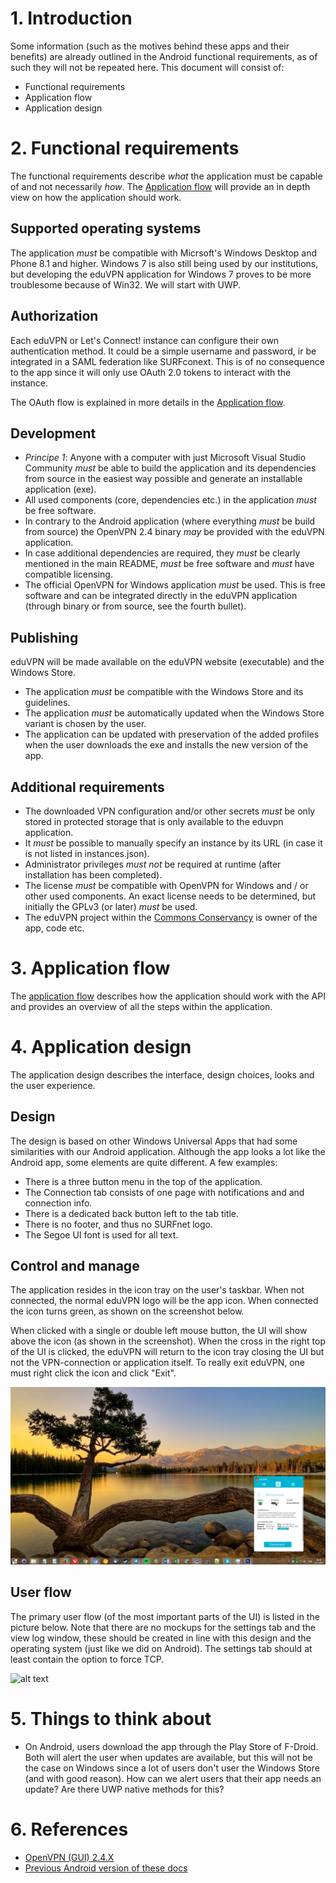 # 1. Introduction
Some information (such as the motives behind these apps and their benefits) are already outlined in the Android functional requirements, as of such they will not be repeated here. This document will consist of:

* Functional requirements
* Application flow
* Application design

# 2. Functional requirements
The functional requirements describe *what* the application must be capable of and not necessarily *how*. The [Application flow](https://github.com/eduvpn/documentation/blob/master/app/APP_FLOW.md) will provide an in depth view on how the application should work.

## Supported operating systems
The application *must* be compatible with Micrsoft's Windows Desktop and Phone 8.1 and higher. Windows 7 is also still being used by our institutions, but developing the eduVPN application for Windows 7 proves to be more troublesome because of Win32. We will start with UWP.

## Authorization
Each eduVPN or Let's Connect! instance can configure their own authentication method. It could be a simple username and password, ir be integrated in a SAML federation like SURFconext. This is of no consequence to the app since it will only use OAuth 2.0 tokens to interact with the instance.

The OAuth flow is explained in more details in the [Application flow](https://github.com/eduvpn/documentation/blob/master/app/APP_FLOW.md).

## Development
* *Principe 1*: Anyone with a computer with just Microsoft Visual Studio Community *must* be able to build the application and its dependencies from source in the easiest way possible and generate an installable application (exe).
* All used components (core, dependencies etc.) in the application *must* be free software.
* In contrary to the Android application (where everything *must* be build from source) the OpenVPN 2.4 binary *may* be provided with the eduVPN application.
* In case additional dependencies are required, they *must* be clearly mentioned in the main README, *must* be free software and *must* have compatible licensing.
* The official OpenVPN for Windows application *must* be used. This is free software and can be integrated directly in the eduVPN application (through binary or from source, see the fourth bullet).

## Publishing
eduVPN will be made available on the eduVPN website (executable) and the Windows Store.

* The application *must* be compatible with the Windows Store and its guidelines.
* The application *must* be automatically updated when the Windows Store variant is chosen by the user.
* The application can be updated with preservation of the added profiles when the user downloads the exe and installs the new version of the app. 

## Additional requirements
* The downloaded VPN configuration and/or other secrets *must* be only stored in protected storage that is only available to the eduvpn application.
* It *must* be possible to manually specify an instance by its URL (in case it is not listed in instances.json).
* Administrator privileges *must not* be required at runtime (after installation has been completed).
* The license *must* be compatible with OpenVPN for Windows and / or other used components. An exact license needs to be determined, but initially the GPLv3 (or later) *must* be used.
* The eduVPN project within the [Commons Conservancy](https://commonsconservancy.org/) is owner of the app, code etc.

# 3. Application flow
The [application flow](https://github.com/eduvpn/documentation/blob/master/app/APP_FLOW.md) describes how the application should work with the API and provides an overview of all the steps within the application.

# 4. Application design
The application design describes the interface, design choices, looks and the user experience.

## Design
The design is based on other Windows Universal Apps that had some similarities with our Android application. Although the app looks a lot like the Android app, some elements are quite different. A few examples:

* There is a three button menu in the top of the application.
* The Connection tab consists of one page with notifications and and connection info.
* There is a dedicated back button left to the tab title.
* There is no footer, and thus no SURFnet logo.
* The Segoe UI font is used for all text.

## Control and manage
The application resides in the icon tray on the user's taskbar. When not connected, the normal eduVPN logo will be the app icon. When connected the icon turns green, as shown on the screenshot below.

When clicked with a single or double left mouse button, the UI will show above the icon (as shown in the screenshot). When the cross in the right top of the UI is clicked, the eduVPN will return to the icon tray closing the UI but not the VPN-connection or application itself. To really exit eduVPN, one must right click the icon and click "Exit".

![alt text](4-wallpaper-desktop.jpg "Screenshot eduVPN Windows application")

## User flow
The primary user flow (of the most important parts of the UI) is listed in the picture below. Note that there are no mockups for the settings tab and the view log window, these should be created in line with this design and the operating system (just like we did on Android). The settings tab should at least contain the option to force TCP.

![alt text](windows/5-user-flow.jpg "User flow")

# 5. Things to think about
* On Android, users download the app through the Play Store of F-Droid. Both will alert the user when updates are available, but this will not be the case on Windows since a lot of users don't user the Windows Store (and with good reason). How can we alert users that their app needs an update? Are there UWP native methods for this?

# 6. References
* [OpenVPN (GUI) 2.4.X](https://openvpn.net/index.php/open-source/downloads.html)
* [Previous Android version of these docs](https://github.com/eduvpn/documentation/tree/master/app/android)
